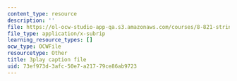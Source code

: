```yaml
---
content_type: resource
description: ''
file: https://ol-ocw-studio-app-qa.s3.amazonaws.com/courses/8-821-string-theory-and-holographic-duality-fall-2014/73ef973d3afc50e7a21779ce86ab9723_raP-0nqnF_A.vtt
file_type: application/x-subrip
learning_resource_types: []
ocw_type: OCWFile
resourcetype: Other
title: 3play caption file
uid: 73ef973d-3afc-50e7-a217-79ce86ab9723
---
```

